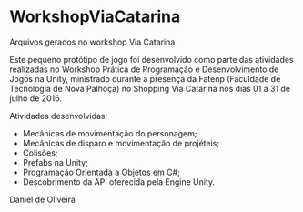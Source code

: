 # WorkshopViaCatarina
Arquivos gerados no workshop Via Catarina

Este pequeno protótipo de jogo foi desenvolvido como parte das atividades realizadas no Workshop Prática de Programação e 
Desenvolvimento de Jogos na Unity, ministrado durante a presença da Fatenp (Faculdade de Tecnologia de Nova Palhoça) no 
Shopping Via Catarina nos dias 01 a 31 de julho de 2016.

Atividades desenvolvidas:
- Mecânicas de movimentação do personagem;
- Mecânicas de disparo e movimentação de projéteis;
- Colisões;
- Prefabs na Unity;
- Programação Orientada a Objetos em C#;
- Descobrimento da API oferecida pela Engine Unity.

Daniel de Oliveira
